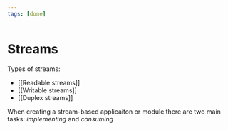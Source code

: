```yaml
---
tags: [done]
---
```


# Streams

Types of streams:

- [[Readable streams]]
- [[Writable streams]]
- [[Duplex streams]]


When creating a stream-based applicaiton or module there are two main tasks: *implementing* and *consuming*


<!--

---

- https://github.com/substack/stream-handbook
- [# Node.js Streams: Everything you need to know](https://www.freecodecamp.org/news/node-js-streams-everything-you-need-to-know-c9141306be93/)
- https://www.freecodecamp.org/news/understanding-the-javascript-call-stack-861e41ae61d4/
- https://nodejs.org/en/docs/guides/
- https://nodejs.org/api/stream.html
- https://livebook.manning.com/book/node-js-in-practice/chapter-5/
- https://www.freecodecamp.org/news/node-js-streams-everything-you-need-to-know-c9141306be93/
- https://flaviocopes.com/nodejs-streams/
-->